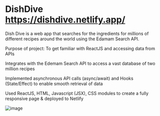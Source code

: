# DishDive https://dishdive.netlify.app/

Dish Dive is a web app that searches for the ingredients for millions of different recipes around the world using the Edamam Search API.

Purpose of project: To get familiar with ReactJS and accessing data from APIs

Integrates with the Edemam Search API to access a vast database of two million recipes 

Implemented asynchronous API calls (async/await) and Hooks (State/Effect) to enable smooth retrieval of data

Used ReactJS, HTML, Javascript (JSX), CSS modules to create a fully responsive page & deployed to Netlify

![image](https://github.com/ylu8888/DishDive/assets/123523291/c3b77c4e-eec8-49d1-97c3-c82c4602b2f2)


